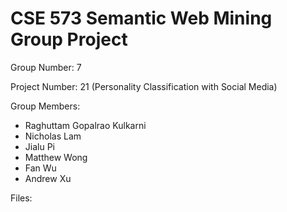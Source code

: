 # CSE 573 Semantic Web Mining Group Project
Group Number: 7

Project Number: 21 (Personality Classification with Social Media)&nbsp;&nbsp;

Group Members:
- Raghuttam Gopalrao Kulkarni
-	Nicholas Lam
-	Jialu Pi
-	Matthew Wong
-	Fan Wu
-	Andrew Xu


Files:
